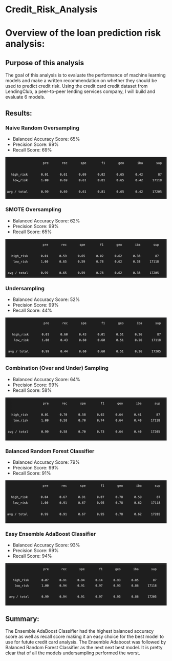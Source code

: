 # Credit_Risk_Analysis

# Overview of the loan prediction risk analysis:
## Purpose of this analysis 
The goal of this analysis is to evaluate the performance of machine learning models and make a written recommendation on whether they should be used to predict credit risk.  Using the credit card credit dataset from LendingClub, a peer-to-peer lending services company, I will build and evaluate 6 models.

## Results:
### Naive Random Oversampling
- Balanced Accuracy Score: 65%
- Precision Score: 99%
- Recall Score: 69%

<img src="Resources/Images/NaiveRandomOversampling.png" align="center">


### SMOTE Oversampling
- Balanced Accuracy Score: 62%
- Precision Score: 99%
- Recall Score: 65%

<img src="Resources/Images/SMOTEOversampling.png" align="center">


### Undersampling
- Balanced Accuracy Score: 52%
- Precision Score: 99%
- Recall Score: 44%

<img src="Resources/Images/Undersampling.png" align="center">

### Combination (Over and Under) Sampling
- Balanced Accuracy Score: 64%
- Precision Score: 99%
- Recall Score: 58%

<img src="Resources/Images/CombinationOverandUnderSampling.png" align="center">

### Balanced Random Forest Classifier
- Balanced Accuracy Score: 79%
- Precision Score: 99%
- Recall Score: 91%

<img src="Resources/Images/BalancedRandomForestClassifier.png" align="center">

### Easy Ensemble AdaBoost Classifier
- Balanced Accuracy Score: 93%
- Precision Score: 99%
- Recall Score: 94%

<img src="Resources/Images/EasyEnsembleAdaBoostClassifier.png" align="center">


## Summary:
The Ensemble AdaBoost Classifier had the highest balanced accuracy score as well as recall score making it an easy choice for the best model to use for futute credit card analysis.  The Ensemble Adaboost was followed by Balanced Random Forest Classifier as the next next best model. It is pretty clear that of all the models undersampling performed the worst.
